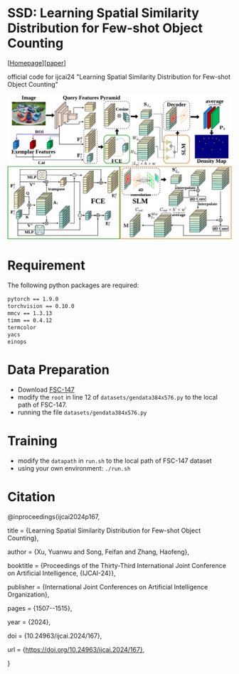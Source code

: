 # SSD: Learning Spatial Similarity Distribution for Few-shot Object Counting

[[Homepage](https://github.com/CBalance/SSD)][[paper](https://www.ijcai.org/proceedings/2024/167)]

official code for ijcai24 "Learning Spatial Similarity Distribution for Few-shot Object Counting"

![pipline](md-files/pipeline.png)

# Requirement
The following python packages are required:
```
pytorch == 1.9.0
torchvision == 0.10.0
mmcv == 1.3.13
timm == 0.4.12
termcolor
yacs
einops
```

# Data Preparation

- Download [FSC-147](https://github.com/cvlab-stonybrook/LearningToCountEverything)
- modify the `root` in line 12 of `datasets/gendata384x576.py` to the local path of FSC-147.
- running the file `datasets/gendata384x576.py`

# Training

- modify the `datapath` in `run.sh` to the local path of FSC-147 dataset
- using your own environment: `./run.sh`


# Citation
@inproceedings{ijcai2024p167,

  title     = {Learning Spatial Similarity Distribution for Few-shot Object Counting},
  
  author    = {Xu, Yuanwu and Song, Feifan and Zhang, Haofeng},
  
  booktitle = {Proceedings of the Thirty-Third International Joint Conference on Artificial Intelligence, {IJCAI-24}},
  
  publisher = {International Joint Conferences on Artificial Intelligence Organization},
  
  pages     = {1507--1515},
  
  year      = {2024},
  
  doi       = {10.24963/ijcai.2024/167},
  
  url       = {https://doi.org/10.24963/ijcai.2024/167},
  
}


